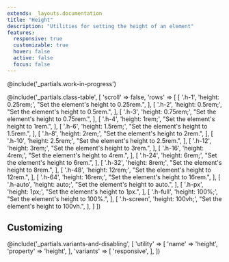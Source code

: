 ```yaml
---
extends: _layouts.documentation
title: "Height"
description: "Utilities for setting the height of an element"
features:
  responsive: true
  customizable: true
  hover: false
  active: false
  focus: false
---
```


@include('_partials.work-in-progress')

@include('_partials.class-table', [
  'scroll' => false,
  'rows' => [
    [
      '.h-1',
      'height: 0.25rem;',
      "Set the element's height to 0.25rem.",
    ],
    [
      '.h-2',
      'height: 0.5rem;',
      "Set the element's height to 0.5rem.",
    ],
    [
      '.h-3',
      'height: 0.75rem;',
      "Set the element's height to 0.75rem.",
    ],
    [
      '.h-4',
      'height: 1rem;',
      "Set the element's height to 1rem.",
    ],
    [
      '.h-6',
      'height: 1.5rem;',
      "Set the element's height to 1.5rem.",
    ],
    [
      '.h-8',
      'height: 2rem;',
      "Set the element's height to 2rem.",
    ],
    [
      '.h-10',
      'height: 2.5rem;',
      "Set the element's height to 2.5rem.",
    ],
    [
      '.h-12',
      'height: 3rem;',
      "Set the element's height to 3rem.",
    ],
    [
      '.h-16',
      'height: 4rem;',
      "Set the element's height to 4rem.",
    ],
    [
      '.h-24',
      'height: 6rem;',
      "Set the element's height to 6rem.",
    ],
    [
      '.h-32',
      'height: 8rem;',
      "Set the element's height to 8rem.",
    ],
    [
      '.h-48',
      'height: 12rem;',
      "Set the element's height to 12rem.",
    ],
    [
      '.h-64',
      'height: 16rem;',
      "Set the element's height to 16rem.",
    ],
    [
      '.h-auto',
      'height: auto;',
      "Set the element's height to auto.",
    ],
    [
      '.h-px',
      'height: 1px;',
      "Set the element's height to 1px.",
    ],
    [
      '.h-full',
      'height: 100%;',
      "Set the element's height to 100%.",
    ],
    [
      '.h-screen',
      'height: 100vh;',
      "Set the element's height to 100vh.",
    ],
  ]
])

## Customizing

@include('_partials.variants-and-disabling', [
    'utility' => [
        'name' => 'height',
        'property' => 'height',
    ],
    'variants' => [
        'responsive',
    ],
])
